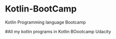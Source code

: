 # Kotlin-BootCamp
Kotlin Programming language Bootcamp 

#All my kotlin programs in Kotlin BOootcamp Udacity
